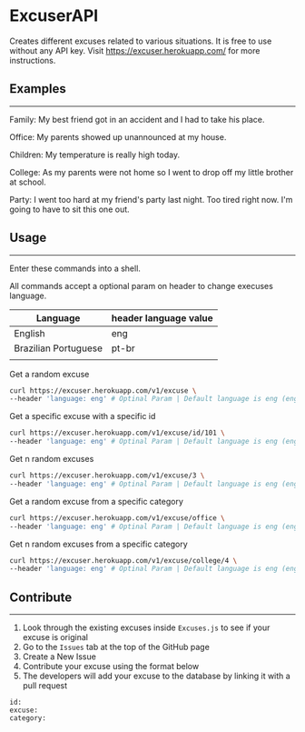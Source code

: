 # ExcuserAPI

Creates different excuses related to various situations. It is free to use without any API key. Visit https://excuser.herokuapp.com/ for more instructions.

## Examples
---

Family: My best friend got in an accident and I had to take his place.

Office: My parents showed up unannounced at my house.

Children: My temperature is really high today.

College: As my parents were not home so I went to drop off my little brother at school.

Party: I went too hard at my friend's party last night. Too tired right now. I'm going to have to sit this one out.

## Usage
---

Enter these commands into a shell.

All commands accept a optional param on header to change execuses language. 

| Language              |  header language value       |
| -------------------   | ---------------------------- |
|  English              | eng                          |
|  Brazilian Portuguese | pt-br                        |
|                       |                              |

Get a random excuse

```bash
curl https://excuser.herokuapp.com/v1/excuse \
--header 'language: eng' # Optinal Param | Default language is eng (engllish)
```

Get a specific excuse with a specific id

```bash
curl https://excuser.herokuapp.com/v1/excuse/id/101 \
--header 'language: eng' # Optinal Param | Default language is eng (engllish)
```

Get n random excuses

```bash
curl https://excuser.herokuapp.com/v1/excuse/3 \
--header 'language: eng' # Optinal Param | Default language is eng (engllish)
```

Get a random excuse from a specific category

```bash
curl https://excuser.herokuapp.com/v1/excuse/office \
--header 'language: eng' # Optinal Param | Default language is eng (engllish)
```

Get n random excuses from a specific category

```bash
curl https://excuser.herokuapp.com/v1/excuse/college/4 \
--header 'language: eng' # Optinal Param | Default language is eng (engllish)
```

## Contribute
---

1. Look through the existing excuses inside `Excuses.js` to see if your excuse is original
2. Go to the `Issues` tab at the top of the GitHub page
3. Create a New Issue
4. Contribute your excuse using the format below
5. The developers will add your excuse to the database by linking it with a pull request

```gfmd
id: 
excuse:
category:
```
